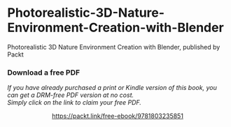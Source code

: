 # Photorealistic-3D-Nature-Environment-Creation-with-Blender
Photorealistic 3D Nature Environment Creation with Blender, published by Packt
### Download a free PDF

 <i>If you have already purchased a print or Kindle version of this book, you can get a DRM-free PDF version at no cost.<br>Simply click on the link to claim your free PDF.</i>
<p align="center"> <a href="https://packt.link/free-ebook/9781803235851">https://packt.link/free-ebook/9781803235851 </a> </p>
